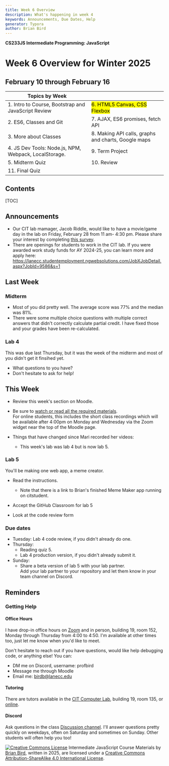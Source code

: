 ```yaml
---
title: Week 6 Overview
description: What's happening in week 4
keywords: Announcements, Due Dates, Help
generator: Typora
author: Brian Bird
---
```


**CS233JS Intermediate Programming: JavaScript**

<h1>Week 6 Overview for Winter 2025</h1>

<h2>February 10 through February 16</h2>



| Topics by Week                                        |                                                     |
| ----------------------------------------------------- | --------------------------------------------------- |
| 1. Intro to Course, Bootstrap and JavaScript Review   | <mark>6. HTML5 Canvas, CSS Flexbox</mark>           |
| 2. ES6, Classes and Git                               | 7. AJAX, ES6 promises, fetch API                    |
| 3. More about Classes                                 | 8. Making API calls, graphs and charts, Google maps |
| 4. JS Dev Tools: Node.js, NPM, Webpack, LocalStorage. | 9. Term Project                                     |
| 5. Midterm Quiz                                       | 10. Review                                          |
| 11. Final Quiz                                        |                                                     |

<h2>Contents</h2>

[TOC]

## Announcements

- Our CIT lab mamager, Jacob Riddle, would like to have a movie/game day in the lab on Friday, February 28 from 11 am- 4:30 pm. Please share your interest by completing [this survey](https://docs.google.com/forms/d/e/1FAIpQLSeHS7OqR-gNMZnzU8EVZFsU_8qwEzT8YcbBLJlREReCd_x47A/viewform).
- There are openings for students to work in the CIT lab.  If you were awarded work study funds for AY 2024-25, you can learn more and apply here: https://lanecc.studentemployment.ngwebsolutions.com/JobXJobDetail.aspx?JobId=9586&s=1

## Last Week

### Midterm

- Most of you did pretty well. The average score was 77% and the median was 81%.
- There were some multiple choice questions with multiple correct answers that didn't correctly calculate partial credit. I have fixed those and your grades have been re-calculated.

### Lab 4

This was due last Thursday, but it was the week of the midterm and most of you didn't get it finsihed yet.

- What questions to you have?
- Don't hesitate to ask for help!

## This Week

- Review this week's section on Moodle. 
- Be sure to <u>watch or read all the required materials</u>.  
    For online students, this includes the short class recordings which will be available after 4:00pm on Monday and Wednesday via the Zoom widget near the top of the Moodle page.
- Things that have changed since Mari recorded her videos:

  - This week's lab was lab 4 but is now lab 5.

### Lab 5

You'll be making one web app, a meme creator.

- Read the instructions.
  - Note that there is a link to Brian's finished Meme Maker app running on citstudent.

- Accept the GitHub Classroom for lab 5
- Look at the code review form

### Due dates

- Tuesday: Lab 4 code review, if you didn't already do one.
- Thursday: 
  - Reading quiz 5.
  - Lab 4 production version, if you didn't already submit it.
- Sunday:
  - Share a beta version of lab 5 with your lab partner.  
    Add your lab partner to your repository and let them know in your team channel on Discord.

## Reminders

### Getting Help

#### Office Hours

I have drop-in office hours on [Zoom](https://lanecc.zoom.us/j/93494931394) and in person, building 19, room 152, Monday through Thursday from 4:00 to 4:50. I'm available at other times too, just let me know when you'd like to meet. 

Don't hesitate to reach out if you have questions, would like help debugging code, or anything else! You can:

- DM me on Discord, username: profbird
- Message me through Moodle
- Email me: [birdb@lanecc.edu](mailto:birdb@lanecc.edu)

#### Tutoring

There are tutors available in the [CIT Computer Lab](https://www.lanecc.edu/programs-academics/academic-departments/business-technology-and-trades/computer-information-technology/cit-computer-lab), building 19, room 135, or [online](https://www.lanecc.edu/get-support/academic-support/academic-and-tutoring-services).

#### Discord

Ask questions in the class [Discussion channel](https://discord.com/channels/1290812758249701396/1324897172981809273). I'll answer questions pretty quickly on weekdays, often on Saturday and sometimes on Sunday. Other students will often help you too!



[![Creative Commons License](https://i.creativecommons.org/l/by-sa/4.0/88x31.png)](http://creativecommons.org/licenses/by-sa/4.0/) Intermediate JavaScript Course Materials by [Brian Bird](https://profbird.dev), written in <time>2025</time>, are licensed under a [Creative Commons Attribution-ShareAlike 4.0 International License](http://creativecommons.org/licenses/by-sa/4.0/). 